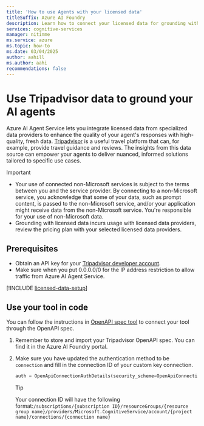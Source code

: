 ```yaml
---
title: 'How to use Agents with your licensed data'
titleSuffix: Azure AI Foundry
description: Learn how to connect your licensed data for grounding with Azure AI Agent Service.
services: cognitive-services
manager: nitinme
ms.service: azure
ms.topic: how-to
ms.date: 03/04/2025
author: aahill
ms.author: aahi
recommendations: false
---
```


# Use Tripadvisor data to ground your AI agents

Azure AI Agent Service lets you integrate licensed data from specialized data providers to enhance the quality of your agent's responses with high-quality, fresh data. [Tripadvisor](https://tripadvisor-content-api.readme.io/reference/overview) is a useful travel platform that can, for example, provide travel guidance and reviews. The insights from this data source can empower your agents to deliver nuanced, informed solutions tailored to specific use cases.

> [!IMPORTANT]
> - Your use of connected non-Microsoft services is subject to the terms between you and the service provider. By connecting to a non-Microsoft service, you acknowledge that some of your data, such as prompt content, is passed to the non-Microsoft service, and/or your application might receive data from the non-Microsoft service. You're responsible for your use of non-Microsoft data.
> - Grounding with licensed data incurs usage with licensed data providers, review the pricing plan with your selected licensed data providers.

## Prerequisites

* Obtain an API key for your [Tripadvisor developer account](https://www.tripadvisor.com/developers?screen=credentials).
* Make sure when you put 0.0.0.0/0 for the IP address restriction to allow traffic from Azure AI Agent Service.

[!INCLUDE [licensed-data-setup](../../includes/licensed-data-setup.md)]

## Use your tool in code

You can follow the instructions in [OpenAPI spec tool](./openapi-spec.md) to connect your tool through the OpenAPI spec.

1. Remember to store and import your Tripadvisor OpenAPI spec. You can find it in the Azure AI Foundry portal.

1. Make sure you have updated the authentication method to be `connection` and fill in the connection ID of your custom key connection.

   ``` python
   auth = OpenApiConnectionAuthDetails(security_scheme=OpenApiConnectionSecurityScheme(connection_id="your_connection_id"))
   ```
    
   > [!TIP]
   > Your connection ID will have the following format:`/subscriptions/{subscription ID}/resourceGroups/{resource group name}/providers/Microsoft.CognitiveService/account/{project name}/connections/{connection name}`  